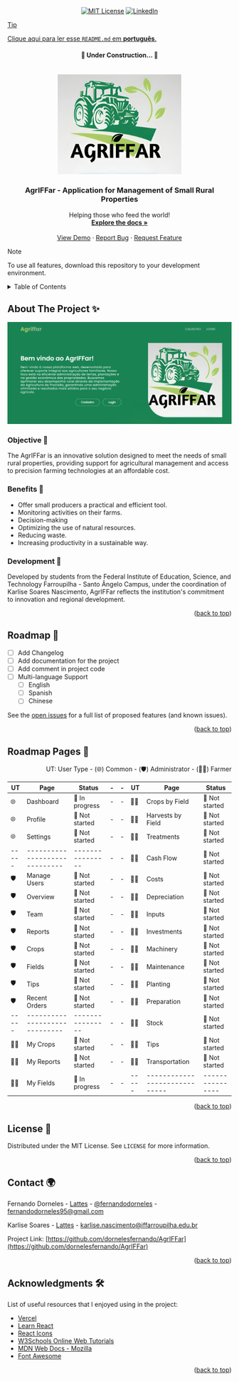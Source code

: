 <a id="readme-top"></a>
<div align="center">

  [![MIT License][license-shield]][license-url]
  [![LinkedIn][linkedin-shield]][linkedin-url]
</div>

<a href="https://github.com/dornelesfernando/AgrIFFar/blob/main/README_pt-BR.md">

  > [!TIP]
  > Clique aqui para ler esse `README.md`  em **português**.
</a>

<h4 align="center"> 
	🚧  Under Construction...  🚧
</h4>

<!-- PROJECT LOGO -->
<br />
<div align="center">
  <a href="https://github.com/dornelesfernando/AgrIFFar">
    <img src="./images/LogoAgriffar.jpg" alt="Logo" width="278" height="224">
  </a>

  <h3 align="center">AgrIFFar - Application for Management of Small Rural Properties</h3>

  <p align="center">
    Helping those who feed the world!
    <br />
    <a href="https://github.com/dornelesfernando/AgrIFFar"><strong>Explore the docs »</strong></a>
    <br />
    <br />
    <a href="https://agriffar.vercel.app">View Demo</a>
    ·
    <a href="https://github.com/dornelesfernando/AgrIFFar/issues/new?labels=bug&template=bug_report.md">Report Bug</a>
    ·
    <a href="https://github.com/dornelesfernando/AgrIFFar/issues/new?labels=enhancement&template=feature_request.md">Request Feature</a>
    
  </p>
</div>

> [!NOTE]
> To use all features, download this repository to your development environment.

<!-- TABLE OF CONTENTS -->
<details>
  <summary>Table of Contents</summary>
  <ol>
    <li><a href="#about-the-project">About The Project</a></li>
    <li><a href="#roadmap">Roadmap</a></li>
    <li><a href="#roadmap">Roadmap Pages</a></li>
    <li><a href="#license">License</a></li>
    <li><a href="#contact">Contact</a></li>
    <li><a href="#acknowledgments">Acknowledgments</a></li>
  </ol>
</details>



<!-- ABOUT THE PROJECT -->
<a id="#about-the-project"></a>

## About The Project ✨ 

[![Home Page Screen Shot][product-screenshot]](https://agriffar.vercel.app/)

### Objective 🎯
The AgrIFFar is an innovative solution designed to meet the needs of small rural properties, providing support for agricultural management and access to precision farming technologies at an affordable cost.

### Benefits 🌱
- Offer small producers a practical and efficient tool. 
- Monitoring activities on their farms.
- Decision-making
- Optimizing the use of natural resources.
- Reducing waste.
- Increasing productivity in a sustainable way.

### Development 🚜
Developed by students from the Federal Institute of Education, Science, and Technology Farroupilha - Santo Ângelo Campus, under the coordination of Karlise Soares Nascimento, AgrIFFar reflects the institution's commitment to innovation and regional development.

<p align="right">(<a href="#readme-top">back to top</a>)</p>



<!-- ROADMAP -->
<a id="#roadmap"></a>

## Roadmap 📍

- [ ] Add Changelog
- [ ] Add documentation for the project
- [ ] Add comment in project code
- [ ] Multi-language Support
    - [ ] English
    - [ ] Spanish
    - [ ] Chinese

See the [open issues](https://github.com/dornelesfernando/AgrIFFar/issues) for a full list of proposed features (and known issues).

<p align="right">(<a href="#readme-top">back to top</a>)</p>



<!-- ROADMAP PAGES -->
<a id="#roadmapPages"></a>

## Roadmap Pages 📌

<div align="right">
UT: User Type - 
  (🌐) Common - 
  (🛡️) Administrator - 
  (🧑‍🌾) Farmer 
</div>


| UT | Page                        | Status         | - | - | UT | Page                        | Status         |
|-----|-----------------------------|----------------| - | - |-----|-----------------------------|----------------|
| 🌐  | Dashboard                   | 🔲 In progress | - | - | 🧑‍🌾  | Crops by Field              | 🔲 Not started |
| 🌐  | Profile                     | 🔲 Not started | - | - | 🧑‍🌾  | Harvests by Field           | 🔲 Not started |
| 🌐  | Settings                    | 🔲 Not started | - | - | 🧑‍🌾  | Treatments                  | 🔲 Not started |
|-----|-----------------------------|----------------| - | - | 🧑‍🌾  | Cash Flow                   | 🔲 Not started |
| 🛡️  | Manage Users                | 🔲 Not started | - | - | 🧑‍🌾  | Costs                       | 🔲 Not started |
| 🛡️  | Overview                    | 🔲 Not started | - | - | 🧑‍🌾  | Depreciation                | 🔲 Not started |
| 🛡️  | Team                        | 🔲 Not started | - | - | 🧑‍🌾  | Inputs                      | 🔲 Not started |
| 🛡️  | Reports                     | 🔲 Not started | - | - | 🧑‍🌾  | Investments                 | 🔲 Not started |
| 🛡️  | Crops                       | 🔲 Not started | - | - | 🧑‍🌾  | Machinery                   | 🔲 Not started |
| 🛡️  | Fields                      | 🔲 Not started | - | - | 🧑‍🌾  | Maintenance                 | 🔲 Not started |
| 🛡️  | Tips                        | 🔲 Not started | - | - | 🧑‍🌾  | Planting                    | 🔲 Not started |
| 🛡️  | Recent Orders               | 🔲 Not started | - | - | 🧑‍🌾  | Preparation                 | 🔲 Not started |
|-----|-----------------------------|----------------| - | - | 🧑‍🌾  | Stock                       | 🔲 Not started |
| 🧑‍🌾  | My Crops                   | 🔲 Not started | - | - | 🧑‍🌾  | Tips                        | 🔲 Not started |
| 🧑‍🌾  | My Reports                 | 🔲 Not started | - | - | 🧑‍🌾  | Transportation              | 🔲 Not started |
| 🧑‍🌾  | My Fields                  | 🔲 In progress | - | - |-----|-----------------------------|----------------|


<p align="right">(<a href="#readme-top">back to top</a>)</p>



<!-- LICENSE -->
<a id="#license"></a>

## License 📝

Distributed under the MIT License. See `LICENSE` for more information.

<p align="right">(<a href="#readme-top">back to top</a>)</p>



<!-- CONTACT -->
<a id="#contact"></a>

## Contact 🌍

Fernando Dorneles - [Lattes](http://lattes.cnpq.br/0532418852427960) - [@fernandodorneles](www.linkedin.com/in/fernandodorneles) - fernandodorneles95@gmail.com

Karlise Soares - [Lattes](http://lattes.cnpq.br/6702586607871869) - karlise.nascimento@iffarroupilha.edu.br

Project Link: [https://github.com/dornelesfernando/AgrIFFar](https://github.com/dornelesfernando/AgrIFFar)

<p align="right">(<a href="#readme-top">back to top</a>)</p>



<!-- ACKNOWLEDGMENTS -->
<a id="#acknowledgments"></a>

## Acknowledgments 🛠️

List of useful resources that I enjoyed using in the project:

* [Vercel](https://vercel.com/)
* [Learn React](https://react.dev/learn)
* [React Icons](https://react-icons.github.io/react-icons/search)
* [W3Schools Online Web Tutorials](https://www.w3schools.com/)
* [MDN Web Docs - Mozilla](https://developer.mozilla.org/)
* [Font Awesome](https://fontawesome.com)

<p align="right">(<a href="#readme-top">back to top</a>)</p>

<!-- MARKDOWN LINKS & IMAGES -->
<!-- https://www.markdownguide.org/basic-syntax/#reference-style-links -->
[license-shield]: https://img.shields.io/github/license/othneildrew/Best-README-Template.svg?style=for-the-badge
[license-url]: https://github.com/dornelesfernando/AgrIFFar/blob/main/LICENSE
[linkedin-shield]: https://img.shields.io/badge/-LinkedIn-black.svg?style=for-the-badge&logo=linkedin&colorB=555
[linkedin-url]: https://www.linkedin.com/in/fernandodorneles
[product-screenshot]: ./images/HomePage.png